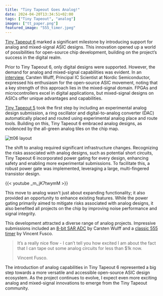 ```yaml
---
title: "Tiny Tapeout Goes Analog!"
date: 2024-04-20T13:34:51+02:00
tags: ["Tiny Tapeout", "analog"]
images: ["tt_paper.png"]
featured_image: "555_timer.jpeg"
---
```


[Tiny Tapeout 6](https://tinytapeout.com/runs/tt06/) marked a significant milestone by introducing support for analog and mixed-signal ASIC designs. This innovation opened up a world of possibilities for open-source chip development, building on the project’s success in the digital realm.

Prior to Tiny Tapeout 6, only digital designs were supported. However, the demand for analog and mixed-signal capabilities was evident. In an [interview](/post/carsten_wulff_interview), Carsten Wulff, Principal IC Scientist at Nordic Semiconductor, expressed his enthusiasm for the open-source ASIC movement, noting that a key strength of this approach lies in the mixed-signal domain. FPGAs and microcontrollers excel in digital applications, but mixed-signal designs on ASICs offer unique advantages and capabilities.

[Tiny Tapeout 5](https://tinytapeout.com/runs/tt05/) took the first step by including an experimental analog design submission, a ring oscillator and digital-to-analog converter (DAC) automatically placed and routed using experimental analog place and route tools. Building on this, Tiny Tapeout 6 embraced analog designs, as evidenced by the all-green analog tiles on the chip map.

![tt06 layout](/tt06_layout.png)

The shift to analog required significant infrastructure changes. Recognizing the risks associated with analog designs, such as potential short circuits, Tiny Tapeout 6 incorporated power gating for every design, enhancing safety and enabling more experimental submissions. To facilitate this, a robust power gate was implemented, leveraging a large, multi-fingered transistor design. 

{{< youtube _m_jK7twymM >}}

This move to analog wasn't just about expanding functionality; it also provided an opportunity to enhance existing features. While the power gating primarily aimed to mitigate risks associated with analog designs, it also benefited all projects on the chip by improving noise performance and signal integrity.

This development attracted a diverse range of analog projects. Impressive submissions included an [8-bit SAR ADC](https://tinytapeout.com/runs/tt06/tt_um_TT06_SAR_wulffern)  by Carsten Wulff and a [classic 555 timer](https://tinytapeout.com/runs/tt06/tt_um_vaf_555_timer) by Vincent Fusco. 

> It’s a really nice flow - I can’t tell you how excited I am about the fact that I can tape out some analog circuits for less than $1k now.
>
> Vincent Fusco.

The introduction of analog capabilities in Tiny Tapeout 6 represented a big step towards a more versatile and accessible open-source ASIC design ecosystem. As the project continues to evolve, I expect even more exciting analog and mixed-signal innovations to emerge from the Tiny Tapeout community. 


